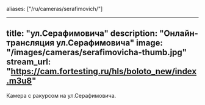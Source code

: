 aliases: ["/ru/cameras/serafimovich/"]

---
title: "ул.Серафимовича"
description: "Онлайн-трансляция ул.Серафимовича"
image: "/images/cameras/serafimovicha-thumb.jpg"
stream_url: "https://cam.fortesting.ru/hls/boloto_new/index.m3u8"
---

Камера с ракурсом на ул.Серафимовича.
